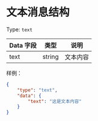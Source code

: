 # 文本消息结构

Type: `text`

| Data 字段 | 类型 | 说明 |
|-----|------|-----|
| text | string | 文本内容 |

样例：

```JSON
{
    "type": "text",
    "data": {
        "text": "这是文本内容"
    }
}
```